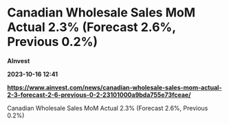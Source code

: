 # Canadian Wholesale Sales MoM Actual 2.3% (Forecast 2.6%, Previous 0.2%)
**AInvest**

**2023-10-16 12:41**

**https://www.ainvest.com/news/canadian-wholesale-sales-mom-actual-2-3-forecast-2-6-previous-0-2-23101000a9bda755e73fceae/**

Canadian Wholesale Sales MoM Actual 2.3% (Forecast 2.6%, Previous 0.2%)